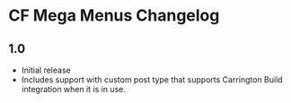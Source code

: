 # CF Mega Menus Changelog

## 1.0
- Initial release
- Includes support with custom post type that supports Carrington Build integration when it is in use.